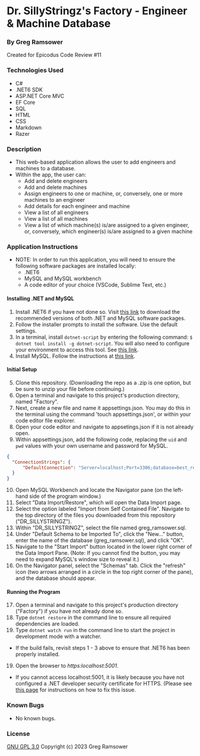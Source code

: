 # Dr. SillyStringz's Factory - Engineer & Machine Database

### By Greg Ramsower

Created for Epicodus Code Review #11

### Technologies Used
  * C#
  * .NET6 SDK
  * ASP.NET Core MVC
  * EF Core
  * SQL
  * HTML
  * CSS
  * Markdown
  * Razer

### Description
* This web-based application allows the user to add engineers and machines to a database.
* Within the app, the user can:
  - Add and delete engineers
  - Add and delete machines
  - Assign engineers to one or machine, or, conversely, one or more machines to an engineer
  - Add details for each engineer and machine
  - View a list of all engineers
  - View a list of all machines
  - View a list of which machine(s) is/are assigned to a given engineer, or, conversely, which engineer(s) is/are assigned to a given machine

### Application Instructions
* NOTE: In order to run this application, you will need to ensure the following software packages are installed locally:
  - .NET6
  - MySQL and MySQL workbench
  - A code editor of your choice (VSCode, Sublime Text, etc.)

#### Installing .NET and MySQL
1. Install .NET6 if you have not done so. Visit [this link](https://dotnet.microsoft.com/en-us/download/dotnet/6.0) to download the recommended versions of both .NET and MySQL software packages.
2. Follow the installer prompts to install the software. Use the default settings.
3. In a terminal, install `dotnet-script` by entering the following command: `$ dotnet tool install -g dotnet-script`. You will also need to configure your environment to access this tool. See [this link](https://www.learnhowtoprogram.com/c-and-net/getting-started-with-c/installing-dotnet-script).
4. Install MySQL.  Follow the instructions at [this link](https://www.learnhowtoprogram.com/c-and-net/getting-started-with-c/installing-and-configuring-mysql).

#### Initial Setup 
5. Clone this repository. (Downloading the repo as a .zip is one option, but be sure to unzip your file before continuing.)
6. Open a terminal and navigate to this project's production directory, named "Factory".
7. Next, create a new file and name it appsettings.json. You may do this in the terminal using the command 'touch appsettings.json', or within your code editor file explorer.
8. Open your code editor and navigate to appsetings.json if it is not already open.
9. Within appsettings.json, add the following code, replacing the `uid` and `pwd` values with your own username and password for MySQL.

```json
{
  "ConnectionStrings": {
      "DefaultConnection": "Server=localhost;Port=3306;database=best_restaurant_list;uid=[uid];pwd=[pwd];"
  }
}
```
10. Open MySQL Workbench and locate the Navigator pane (on the left-hand side of the program window.)
11. Select "Data Import/Restore", which will open the Data Import page.
12. Select the option labeled "Import from Self Contained File". Navigate to the top directory of the files you downloaded from this repository ("DR_SILLYSTRINGZ").
13. Within "DR_SILLYSTRINGZ", select the file named greg_ramsower.sql.
14. Under "Default Schema to be Imported To", click the "New..." button, enter the name of the database (greg_ramsower.sql), and click "OK".
15. Navigate to the "Start Import" button located in the lower right corner of the Data Import Pane. (Note: If you cannot find the button, you may need to expand MySQL's window size to reveal it.)
16. On the Navigator panel, select the "Schemas" tab. Click the "refresh" icon (two arrows arranged in a circle in the top right corner of the pane), and the database should appear.

#### Running the Program
17. Open a terminal and navigate to this project's production directory ("Factory") if you have not already done so.
18. Type `dotnet restore` in the command line to ensure all required dependencies are loaded.
18. Type `dotnet watch run` in the command line to start the project in development mode with a watcher.
* If the build fails, revisit steps 1 - 3 above to ensure that .NET6 has been properly installed.
19. Open the browser to _https:localhost:5001_. 
  * If you cannot access localhost:5001, it is likely because you have not configured a .NET developer security certificate for HTTPS. (Please see [this page](https://www.learnhowtoprogram.com/c-and-net-part-time/c-web-applications/redirecting-to-https-and-issuing-a-security-certificate) for instructions on how to fix this issue. 

### Known Bugs
  * No known bugs.
  
### License
[GNU GPL 3.0](https://choosealicense.com/licenses/gpl-3.0/) Copyright (c) 2023 Greg Ramsower
